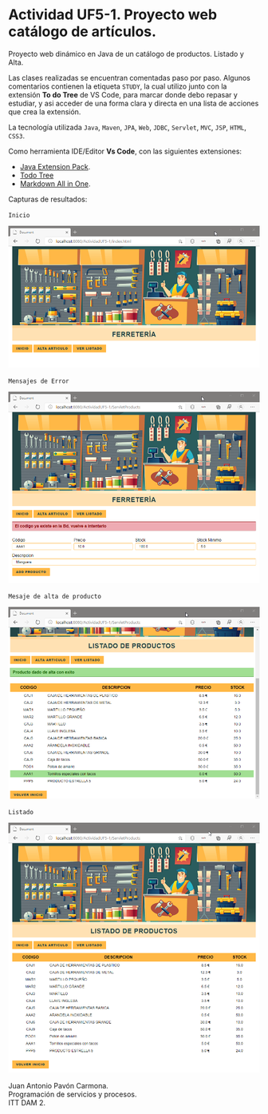 # Actividad UF5-1. Proyecto web catálogo de artículos. 

Proyecto web dinámico en Java de un catálogo de productos. Listado y Alta.

Las clases realizadas se encuentran comentadas paso por paso. Algunos comentarios contienen la etiqueta `STUDY`, la cual utilizo junto con la extensión **To do Tree** de VS Code, para marcar donde debo repasar y estudiar, y asi acceder de una forma clara y directa en una lista de acciones que crea la extensión.

La tecnología utilizada `Java`, `Maven`, `JPA`, `Web`, `JDBC`, `Servlet`, `MVC`, `JSP`, `HTML`, `CSS3`.

Como herramienta IDE/Editor **Vs Code**, con las siguientes extensiones:
- [Java Extension Pack](https://marketplace.visualstudio.com/items?itemName=vscjava.vscode-java-pack).
- [Todo Tree](https://marketplace.visualstudio.com/items?itemName=Gruntfuggly.todo-tree)
- [Markdown All in One](https://marketplace.visualstudio.com/items?itemName=yzhang.markdown-all-in-one).

Capturas de resultados:

`Inicio`

![](img/img004.png)

`Mensajes de Error`

![](img/img001.png)

`Mesaje de alta de producto`

![](img/img002.png)

`Listado`

![](img/img003.png)


Juan Antonio Pavón Carmona.  
Programación de servicios y procesos.  
ITT DAM 2.
